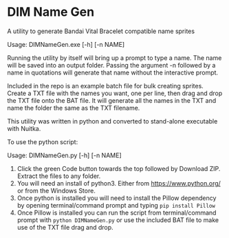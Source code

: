 # DIM Name Gen
A utility to generate Bandai Vital Bracelet compatible name sprites

Usage: DIMNameGen.exe [-h] [-n NAME]

Running the utility by itself will bring up a prompt to type a name. The name will be saved into an output folder.
Passing the argument -n followed by a name in quotations will generate that name without the interactive prompt.

Included in the repo is an example batch file for bulk creating sprites. Create a TXT file with the names you want, one per line, then drag and drop the TXT file onto the BAT file. It will generate all the names in the TXT and name the folder the same as the TXT filename. 

This utility was written in python and converted to stand-alone executable with Nuitka.

To use the python script:

Usage: DIMNameGen.py [-h] [-n NAME]

1. Click the green Code button  towards the top followed by Download ZIP. Extract the files to any folder.
2. You will need an install of python3. Either from https://www.python.org/ or from the Windows Store.
3. Once python is installed you will need to install the Pillow dependency by opening terminal/command prompt and typing `pip install Pillow`
4. Once Pillow is installed you can run the script from terminal/command prompt with `python DIMNameGen.py` or use the included BAT file to make use of the TXT file drag and drop.